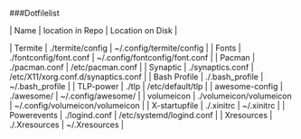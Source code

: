 ###Dotfilelist

| Name           | location in Repo            | Location on Disk                    |

| Termite        | ./termite/config            | ~/.config/termite/config            |
| Fonts          | ./fontconfig/font.conf      | ~/.config/fontconfig/font.conf      |
| Pacman         | ./pacman.conf               | /etc/pacman.conf                    |
| Synaptic       | ./synaptics.conf            | /etc/X11/xorg.conf.d/synaptics.conf |
| Bash Profile   | ./.bash_profile             | ~/.bash_profile                     |
| TLP-power      | ./tlp                       | /etc/default/tlp                    |
| awesome-config | ./awesome/                  | ~/.config/awesome/                  |
| volumeicon     | ./volumeicon/volumeicon     | ~/.config/volumeicon/volumeicon     |
| X-startupfile  | ./.xinitrc                  | ~/.xinitrc                          |
| Powerevents    | ./logind.conf               | /etc/systemd/logind.conf            |
| Xresources     | ./.Xresources               | ~/.Xresources                       |                         